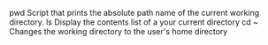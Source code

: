 pwd	 Script that prints the absolute path name of the current working directory.
ls	 Display the contents list of a your current directory
cd ~	 Changes the working directory to the user's home directory

